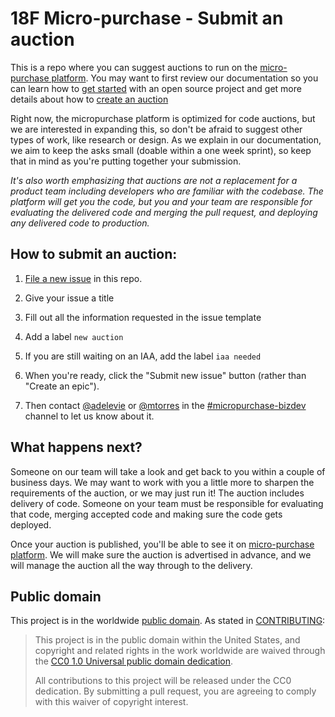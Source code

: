 # 18F Micro-purchase - Submit an auction
This is a repo where you can suggest auctions to run on the [micro-purchase platform](https://micropurchase.18f.gov). You may want to first review our documentation so you can learn how to [get started](https://micropurchase.18f.gov/docs/getting_started) with an open source project and get more details about how to [create an auction](https://micropurchase.18f.gov/docs/getting_started)

Right now, the micropurchase platform is optimized for code auctions, but we are interested in expanding this, so don't be afraid to suggest other types of work, like research or design. As we explain in our documentation, we aim to keep the asks small (doable within a one week sprint), so keep that in mind as you're putting together your submission.

_It's also worth emphasizing that auctions are not a replacement for a product team including developers who are familiar with the codebase. The platform will get you the code, but you and your team are responsible for evaluating the delivered code and merging the pull request, and deploying any delivered code to production._


## How to submit an auction:

1. [File a new issue](https://github.com/18F/micropurchase-auctions/issues/new) in this repo.

2. Give your issue a title

2. Fill out all the information requested in the issue template

3. Add a label `new auction`

4. If you are still waiting on an IAA, add the label `iaa needed`

5. When you're ready, click the "Submit new issue" button (rather than "Create an epic").

6. Then contact [@adelevie](https://gsa-tts.slack.com/messages/@adelevie/) or [@mtorres](https://gsa-tts.slack.com/messages/@mtorres/) in the [#micropurchase-bizdev](https://gsa-tts.slack.com/messages/micropurchase-bizdev/) channel to let us know about it.


## What happens next?
Someone on our team will take a look and get back to you within a couple of business days. We may want to work with you a little more to sharpen the requirements of the auction, or we may just run it! The auction includes delivery of code. Someone on your team must be responsible for evaluating that code, merging accepted code and making sure the code gets deployed.

Once your auction is published, you'll be able to see it on [micro-purchase platform](https://micropurchase.18f.gov). We will make sure the auction is advertised in advance, and we will manage the auction all the way through to the delivery.


## Public domain

This project is in the worldwide [public domain](LICENSE.md). As stated in [CONTRIBUTING](CONTRIBUTING.md):

> This project is in the public domain within the United States, and copyright and related rights in the work worldwide are waived through the [CC0 1.0 Universal public domain dedication](https://creativecommons.org/publicdomain/zero/1.0/).
>
> All contributions to this project will be released under the CC0 dedication. By submitting a pull request, you are agreeing to comply with this waiver of copyright interest.
